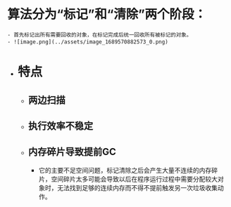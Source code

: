 # 算法分为“标记”和“清除”两个阶段：
	- 首先标记出所有需要回收的对象，在标记完成后统一回收所有被标记的对象。
	- ![image.png](../assets/image_1689570882573_0.png)
- # 特点
	- ## 两边扫描
	- ## 执行效率不稳定
	- ## 内存碎片导致提前GC
		- 它的主要不足空间问题，标记清除之后会产生大量不连续的内存碎片，空间碎片太多可能会导致以后在程序运行过程中需要分配较大对象时，无法找到足够的连续内存而不得不提前触发另一次垃圾收集动作。